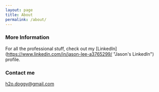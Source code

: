 ```yaml
---
layout: page
title: About
permalink: /about/
---
```


### More Information

For all the professional stuff, check out my [LinkedIn] (https://www.linkedin.com/in/jason-lee-a3765299/ "Jason's LinkedIn") profile.

### Contact me

[h2o.doggy@gmail.com](mailto:h2o.doggy@gmail.com)
